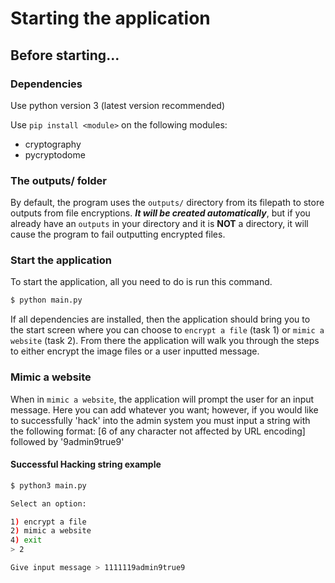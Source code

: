 # Starting the application

## Before starting...

### Dependencies

Use python version 3 (latest version recommended)

Use `pip install <module>` on the following modules:
- cryptography
- pycryptodome

### The outputs/ folder

By default, the program uses the `outputs/` directory from its filepath to store outputs from file encryptions. ***It will be created automatically***, but if you already have an `outputs` in your directory and it is **NOT** a directory, it will cause the program to fail outputting encrypted files.

### Start the application

To start the application, all you need to do is run this command.

```bash
$ python main.py
```

If all dependencies are installed, then the application should bring you to the start screen where you can choose to `encrypt a file` (task 1) or `mimic a website` (task 2). From there the application will walk you through the steps to either encrypt the image files or a user inputted message.

### Mimic a website

When in `mimic a website`, the application will prompt the user for an input message. Here you can add whatever you want; however, if you would like to successfully 'hack' into the admin system you must input a string with the following format: [6 of any character not affected by URL encoding] followed by '9admin9true9'

#### Successful Hacking string example

```bash
$ python3 main.py

Select an option:

1) encrypt a file
2) mimic a website
4) exit
> 2

Give input message > 1111119admin9true9
```
